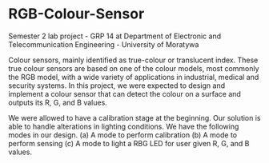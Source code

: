 # RGB-Colour-Sensor
Semester 2 lab project - GRP 14 at Department of Electronic and Telecommunication Engineering - University of Moratywa

Colour sensors, mainly identified as true-colour or translucent index. These true colour sensors are based on one of the colour models, most commonly the RGB model, with a wide variety of applications in industrial, medical and security systems. In this project, we were expected to design and implement a colour sensor that can detect the colour on a surface and outputs its R, G, and B values.

We were allowed to have a calibration stage at the beginning. Our solution is able to handle alterations in lighting conditions. We have the following modes in our design.
(a) A mode to perform calibration
(b) A mode to perform sensing
(c) A mode to light a RBG LED for user given R, G, and B values.
